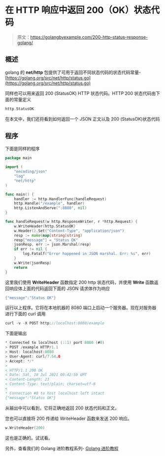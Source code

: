 # 在 HTTP 响应中返回 200（OK）状态代码

> 原文：<https://golangbyexample.com/200-http-status-response-golang/>

## **概述**

golang 的 **net/http** 包提供了可用于返回不同状态代码的状态代码常量-[https://golang.org/src/net/http/status.go](https://golang.org/src/net/http/status.go)

同样也可以用来返回 200 (StatusOK) HTTP 状态代码。HTTP 200 状态代码由下面的常量定义

```go
http.StatusOK
```

在本文中，我们还将看到如何返回一个 JSON 正文以及 200 (StatusOK)状态代码

## **程序**

下面是同样的程序

```go
package main

import (
	"encoding/json"
	"log"
	"net/http"
)

func main() {
	handler := http.HandlerFunc(handleRequest)
	http.Handle("/example", handler)
	http.ListenAndServe(":8080", nil)
}

func handleRequest(w http.ResponseWriter, r *http.Request) {
	w.WriteHeader(http.StatusOK)
	w.Header().Set("Content-Type", "application/json")
	resp := make(map[string]string)
	resp["message"] = "Status OK"
	jsonResp, err := json.Marshal(resp)
	if err != nil {
		log.Fatalf("Error happened in JSON marshal. Err: %s", err)
	}
	w.Write(jsonResp)
	return
}
```

这里我们使用 **WriteHeader** 函数指定 200 http 状态代码，并使用 **Write** 函数返回响应体上面的代码返回下面的 JSON 请求体作为响应

```go
{"message":"Status OK"}
```

运行以上程序。它将在本地机器的 8080 端口上启动一个服务器。现在对服务器进行下面的 curl 调用

```go
curl -v -X POST http://localhost:8080/example
```

下面是输出

```go
* Connected to localhost (::1) port 8080 (#0)
> POST /example HTTP/1.1
> Host: localhost:8080
> User-Agent: curl/7.54.0
> Accept: */*
> 
< HTTP/1.1 200 OK
< Date: Sat, 10 Jul 2021 09:42:59 GMT
< Content-Length: 23
< Content-Type: text/plain; charset=utf-8
< 
* Connection #0 to host localhost left intact
{"message":"Status OK"}
```

从输出中可以看到，它将正确地返回 200 状态代码和正文。

您也可以直接将 200 传递给 WriteHeader 函数来发送 200 响应。

```go
w.WriteHeader(200)
```

这也是正确的。试试看。

另外，查看我们的 Golang 进阶教程系列- [Golang 进阶教程](https://golangbyexample.com/golang-comprehensive-tutorial/)